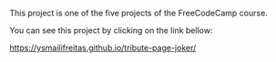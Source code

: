 This project is one of the five projects of the FreeCodeCamp course.

You can see this project by clicking on the link bellow: 

https://ysmailifreitas.github.io/tribute-page-joker/